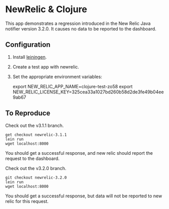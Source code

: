 NewRelic & Clojure
==================

This app demonstrates a regression introduced in the New Relic Java notifier version 3.2.0.  It causes no data to be reported to the dashboard.

Configuration
-------------

1. Install [leiningen](https://github.com/technomancy/leiningen#installation).
2. Create a test app with newrelic.
3. Set the appropriate environment variables:

    export NEW_RELIC_APP_NAME=clojure-test-zo58
    export NEW_RELIC_LICENSE_KEY=325cea33a1027bd260b58d2de3fe49b04ee9ab67

To Reproduce
------------

Check out the v3.1.1 branch.

    get checkout newrelic-3.1.1
    lein run
    wget localhost:8000

You should get a successful response, and new relic should report the request to the dashboard.

Check out the v3.2.0 branch.

    git checkout newrelic-3.2.0
    lein run
    wget localhost:8000

You should get a successful response, but data will not be reported to new relic for this request.

